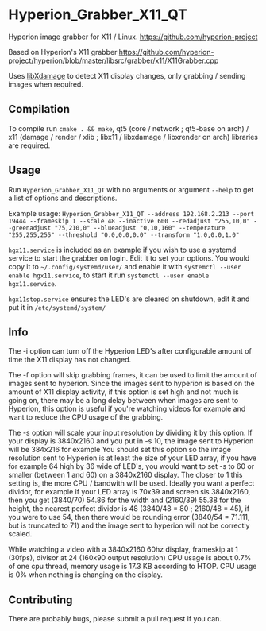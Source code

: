 # Hyperion_Grabber_X11_QT
Hyperion image grabber for X11 / Linux. https://github.com/hyperion-project

Based on Hyperion's X11 grabber https://github.com/hyperion-project/hyperion/blob/master/libsrc/grabber/x11/X11Grabber.cpp

Uses [libXdamage](https://www.freedesktop.org/wiki/Software/XDamage/) to detect X11 display changes, only grabbing / sending images when required.

## Compilation

To compile run `cmake . && make`, qt5 (core / network ; qt5-base on arch) / x11 (damage / render / xlib ; libx11 / libxdamage / libxrender on arch) libraries are required.

## Usage

Run `Hyperion_Grabber_X11_QT` with no arguments or argument `--help` to get a list of options and descriptions.

Example usage: `Hyperion_Grabber_X11_QT --address 192.168.2.213 --port 19444 --frameskip 1 --scale 48 --inactive 600 --redadjust "255,10,0" --greenadjust "75,210,0" --blueadjust "0,10,160" --temperature "255,255,255" --threshold "0.0,0.0,0.0" --transform "1.0,0.0,1.0"`

`hgx11.service` is included as an example if you wish to use a systemd service to start the grabber on login.
Edit it to set your options.
You would copy it to `~/.config/systemd/user/` and enable it with `systemctl --user enable hgx11.service`,
to start it run `systemctl --user enable hgx11.service`.

`hgx11stop.service` ensures the LED's are cleared on shutdown, edit it and put it in `/etc/systemd/system/`

## Info

The -i option can turn off the Hyperion LED's after configurable amount of time the X11 display has not changed.

The -f option will skip grabbing frames, it can be used to limit the amount of images sent to hyperion. Since the images sent to hyperion is based on the amount of X11 display activity, if this option is set high and not much is going on, there may be a long delay between when images are sent to Hyperion, this option is useful if you're watching videos for example and want to reduce the CPU usage of the grabbing.

The -s option will scale your input resolution by dividing it by this option.
If your display is 3840x2160 and you put in -s 10, the image sent to Hyperion will be 384x216 for example
You should set this option so the image resolution sent to Hyperion is at least the size of your LED array, if you have for example 64 high by 36 wide of LED's, you would want to set -s to 60 or smaller (between 1 and 60) on a 3840x2160 display. The closer to 1 this setting is, the more CPU / bandwith will be used.
Ideally you want a perfect dividor, for example if your LED array is 70x39 and screen sis 3840x2160, then you get (3840/70) 54.86 for the width and (2160/39) 55.38 for the height, the nearest perfect dividor is 48 (3840/48 = 80 ; 2160/48 = 45), if you were to use 54, then there would be rounding error (3840/54 = 71.111, but is truncated to 71) and the image sent to hyperion will not be correctly scaled.


While watching a video with a 3840x2160 60hz display, frameskip at 1 (30fps), divisor at 24 (160x90 output resolution) CPU usage is about 0.7% of one cpu thread, memory usage is 17.3 KB according to HTOP. CPU usage is 0% when nothing is changing on the display.

## Contributing

There are probably bugs, please submit a pull request if you can.
